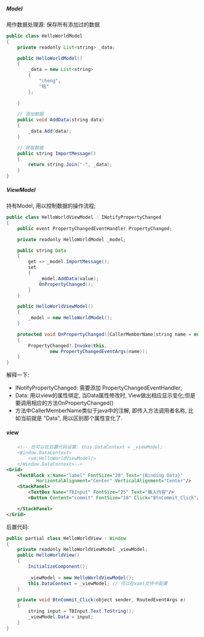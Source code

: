 ##### Model

用作数据处理源: 保存所有添加过的数据

```java
public class HelloWorldModel
{
    private readonly List<string> _data;

    public HelloWorldModel()
    {
        _data = new List<string>
        {
            "cheng",
            "铭"
        };

    }
    
    // 添加数据
    public void AddData(string data)
    {
        _data.Add(data);
    }

    // 获取数据
    public string ImportMessage()
    {
        return string.Join("-", _data);
    }
}
```

##### ViewModel

持有Model, 用以控制数据的操作流程;

```java
public class HelloWorldViewModel : INotifyPropertyChanged
{
    public event PropertyChangedEventHandler PropertyChanged;

    private readonly HelloWorldModel _model;

    public string Data
    {
        get => _model.ImportMessage();
        set 
        {
            _model.AddData(value);
            OnPropertyChanged();
        }
    }

    public HelloWorldViewModel()
    {
        _model = new HelloWorldModel();
    }

    protected void OnPropertyChanged([CallerMemberName]string name = null)
    {
        PropertyChanged?.Invoke(this, 
                new PropertyChangedEventArgs(name));
    }
}
```

解释一下:

- INotifyPropertyChanged: 需要添加 PropertyChangedEventHandler;
- Data: 用以view的属性绑定, 当Data属性修改时, View做出相应显示变化;但是要调用相应的方法OnPropertyChanged()
- 方法中CallerMemberName类似于java中的注解, 即传入方法调用者名称, 比如当前就是 "Data", 用以区别那个属性变化了.

##### view

```xml
    <!-- 也可以在后置代码设置: this.DataContext = _viewModel; 
    <Window.DataContext>
        <vm:HelloWorldViewModel/>
    </Window.DataContext>-->
<Grid>
    <TextBlock x:Name="label" FontSize="28" Text="{Binding Data}"
           HorizontalAlignment="Center" VerticalAlignment="Center"/>
    <StackPanel>
        <TextBox Name="TBInput" FontSize="25" Text="输入内容"/>
        <Button Content="commit" FontSize="18" Click="BtnCommit_Click"/>

    </StackPanel>
</Grid>
```

后置代码:

```java
public partial class HelloWorldView : Window
{
    private readonly HelloWorldViewModel _viewModel;
    public HelloWorldView()
    {
        InitializeComponent();
   
        _viewModel = new HelloWorldViewModel();
        this.DataContext = _viewModel; // 可以在xaml文件中配置
    }

    private void BtnCommit_Click(object sender, RoutedEventArgs e)
    {
        string input = TBInput.Text.ToString();
        _viewModel.Data = input;
    }
}
```